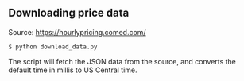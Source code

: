 ## Downloading price data

Source: https://hourlypricing.comed.com/
```
$ python download_data.py
```
The script will fetch the JSON data from the source, and converts the default time in millis to US Central time.